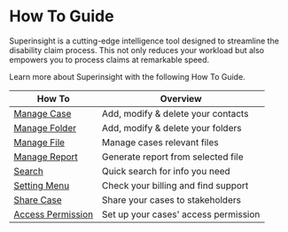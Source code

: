 # How To Guide

Superinsight is a cutting-edge intelligence tool designed to streamline the disability claim process. This not only reduces your workload but also empowers you to process claims at remarkable speed.

Learn more about Superinsight with the following How To Guide.

| How To                                       | Overview                            |
| ---------------------------------            | ----------------------------------- |
| [Manage Case](case-contact.md)               | Add, modify & delete your contacts  |
| [Manage Folder](case-folder.md)              | Add, modify & delete your folders   |
| [Manage File](case-files.md)                 | Manage cases relevant files         |
| [Manage Report](case-report.md)              | Generate report from selected file  |
| [Search](search.md)                          | Quick search for info you need      |
| [Setting Menu](menu.md)                      | Check your billing and find support |
| [Share Case](case-share.md)                  | Share your cases to stakeholders    |
| [Access Permission](permission.md)           | Set up your cases' access permission|
